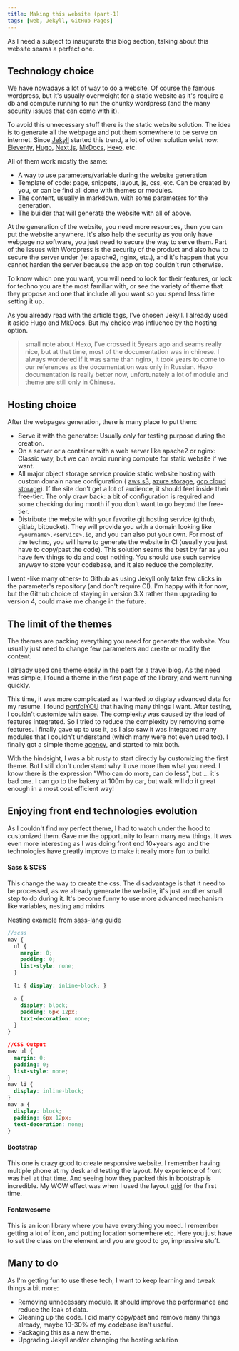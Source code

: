 ```yaml
---
title: Making this website (part-1)
tags: [web, Jekyll, GitHub Pages]
---
```


As I need a subject to inaugurate this blog section, talking about this website seams a perfect one.

## Technology choice

We have nowadays a lot of way to do a website. Of course the famous wordpress, but it's usually overweight for a static website as it's require a db and compute running to run the chunky wordpress (and the many security issues that can come with it).

To avoid this unnecessary stuff there is the static website solution. The idea is to generate all the webpage and put them somewhere to be serve on internet. Since [Jekyll](https://jekyllrb.com/) started this trend, a lot of other solution exist now: [Eleventy](https://www.11ty.dev/), [Hugo](https://gohugo.io/), [Next.js](https://nextjs.org/), [MkDocs](https://www.mkdocs.org/), [Hexo](https://hexo.io/), etc.

All of them work mostly the same:

- A way to use parameters/variable during the website generation
- Template of code: page, snippets, layout, js, css, etc. Can be created by you, or can be find all done with themes or modules.
- The content, usually in markdown, with some parameters for the generation.
- The builder that will generate the website with all of above.

At the generation of the website, you need more resources, then you can put the website anywhere. It's also help the security as you only have webpage no software, you just need to secure the way to serve them. Part of the issues with Wordpress is the security of the product and also how to secure the server under (ie: apache2, nginx, etc.), and it's happen that you cannot harden the server because the app on top couldn't run otherwise.

To know which one you want, you will need to look for their features, or look for techno you are the most familiar with, or see the variety of theme that they propose and one that include all you want so you spend less time setting it up.

As you already read with the article tags, I've chosen Jekyll. I already used it aside Hugo and MkDocs. But my choice was influence by the hosting option.

> small note about Hexo, I've crossed it 5years ago and seams really nice, but at that time, most of the documentation was in chinese. I always wondered if it was same than nginx, it took years to come to our references as the documentation was only in Russian. Hexo documentation is really better now, unfortunately a lot of module and theme are still only in Chinese.

## Hosting choice

After the webpages generation, there is many place to put them:

- Serve it with the generator: Usually only for testing purpose during the creation.
- On a server or a container with a web server like apache2 or nginx: Classic way, but we can avoid running compute for static website if we want.
- All major object storage service provide static website hosting with custom domain name configuration ( [aws s3](https://docs.aws.amazon.com/AmazonS3/latest/userguide/WebsiteHosting.html), [azure storage](https://learn.microsoft.com/en-us/azure/storage/blobs/storage-blob-static-website), [gcp cloud storage](https://cloud.google.com/storage/docs/hosting-static-website)). If the site don't get a lot of audience, it should feet inside their free-tier. The only draw back: a bit of configuration is required and some checking during month if you don't want to go beyond the free-tier.
- Distribute the website with your favorite git hosting service (github, gitlab, bitbucket). They will provide you with a domain looking like ```<yourname>.<service>.io```, and you can also put your own. For most of the techno, you will have to generate the website in CI (usually you just have to copy/past the code). This solution seams the best by far as you have few things to do and cost nothing. You should use such service anyway to store your codebase, and it also reduce the complexity.

I went -like many others- to Github as using Jekyll only take few clicks in the parameter's repository (and don't require CI). I'm happy with it for now, but the Github choice of staying in version 3.X rather than upgrading to version 4, could make me change in the future.

## The limit of the themes

The themes are packing everything you need for generate the website. You usually just need to change few parameters and create or modify the content.

I already used one theme easily in the past for a travel blog. As the need was simple, I found a theme in the first page of the library, and went running quickly.

This time, it was more complicated as I wanted to display advanced data for my resume. I found [portfolYOU](https://github.com/YoussefRaafatNasry/portfolYOU) that having many things I want. After testing, I couldn't customize with ease. The complexity was caused by the load of features integrated. So I tried to reduce the complexity by removing some features. I finally gave up to use it, as I also saw it was integrated many modules that I couldn't understand (which many were not even used too). I finally got a simple theme [agency](https://github.com/raviriley/agency-jekyll-theme), and started to mix both.

With the hindsight, I was a bit rusty to start directly by customizing the first theme. But I still don't understand why it use more than what you need. I know there is the expression "Who can do more, can do less", but ... it's bad one. I can go to the bakery at 100m by car, but walk will do it great enough in a most cost efficient way!

## Enjoying front end technologies evolution

As I couldn't find my perfect theme, I had to watch under the hood to customized them. Gave me the opportunity to learn many new things. It was even more interesting as I was doing front end 10+years ago and the technologies have greatly improve to make it really more fun to build.

#### Sass & SCSS

This change the way to create the css. The disadvantage is that it need to be processed, as we already generate the website, it's just another small step to do during it. It's become funny to use more advanced mechanism like variables, nesting and mixins

Nesting example from [sass-lang guide](https://sass-lang.com/guide)

```scss
//scss
nav {
  ul {
    margin: 0;
    padding: 0;
    list-style: none;
  }

  li { display: inline-block; }

  a {
    display: block;
    padding: 6px 12px;
    text-decoration: none;
  }
}
```

```css
//CSS Output
nav ul {
  margin: 0;
  padding: 0;
  list-style: none;
}
nav li {
  display: inline-block;
}
nav a {
  display: block;
  padding: 6px 12px;
  text-decoration: none;
}
```

#### Bootstrap

This one is crazy good to create responsive website. I remember having multiple phone at my desk and testing the layout. My experience of front was hell at that time. And seeing how they packed this in bootstrap is incredible. My WOW effect was when I used the layout [grid](https://getbootstrap.com/docs/5.3/layout/grid/) for the first time.

#### Fontawesome

This is an icon library where you have everything you need. I remember getting a lot of icon, and putting location somewhere etc. Here you just have to set the class on the element and you are good to go, impressive stuff.

## Many to do

As I'm getting fun to use these tech, I want to keep learning and tweak things a bit more:

- Removing unnecessary module. It should improve the performance and reduce the leak of data.
- Cleaning up the code. I did many copy/past and remove many things already, maybe 10-30% of my codebase isn't useful.
- Packaging this as a new theme.
- Upgrading Jekyll and/or changing the hosting solution
